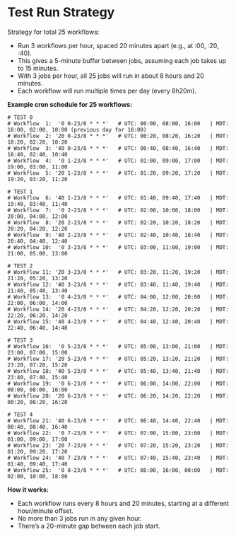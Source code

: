 # Test Run Strategy

Strategy for total 25 workflows:

- Run 3 workflows per hour, spaced 20 minutes apart (e.g., at :00, :20, :40).
- This gives a 5-minute buffer between jobs, assuming each job takes up to 15 minutes.
- With 3 jobs per hour, all 25 jobs will run in about 8 hours and 20 minutes.
- Each workflow will run multiple times per day (every 8h20m).

**Example cron schedule for 25 workflows:**

```
# TEST 0
# Workflow  1:  '0 0-23/8 * * *'   # UTC: 00:00, 08:00, 16:00   | MDT: 18:00, 02:00, 10:00 (previous day for 18:00)
# Workflow  2: '20 0-23/8 * * *'   # UTC: 00:20, 08:20, 16:20   | MDT: 18:20, 02:20, 10:20
# Workflow  3: '40 0-23/8 * * *'   # UTC: 00:40, 08:40, 16:40   | MDT: 18:40, 02:40, 10:40
# Workflow  4:  '0 1-23/8 * * *'   # UTC: 01:00, 09:00, 17:00   | MDT: 19:00, 03:00, 11:00
# Workflow  5: '20 1-23/8 * * *'   # UTC: 01:20, 09:20, 17:20   | MDT: 19:20, 03:20, 11:20

# TEST 1
# Workflow  6: '40 1-23/8 * * *'   # UTC: 01:40, 09:40, 17:40   | MDT: 19:40, 03:40, 11:40
# Workflow  7:  '0 2-23/8 * * *'   # UTC: 02:00, 10:00, 18:00   | MDT: 20:00, 04:00, 12:00
# Workflow  8: '20 2-23/8 * * *'   # UTC: 02:20, 10:20, 18:20   | MDT: 20:20, 04:20, 12:20
# Workflow  9: '40 2-23/8 * * *'   # UTC: 02:40, 10:40, 18:40   | MDT: 20:40, 04:40, 12:40
# Workflow 10:  '0 3-23/8 * * *'   # UTC: 03:00, 11:00, 19:00   | MDT: 21:00, 05:00, 13:00

# TEST 2
# Workflow 11: '20 3-23/8 * * *'   # UTC: 03:20, 11:20, 19:20   | MDT: 21:20, 05:20, 13:20
# Workflow 12: '40 3-23/8 * * *'   # UTC: 03:40, 11:40, 19:40   | MDT: 21:40, 05:40, 13:40
# Workflow 13:  '0 4-23/8 * * *'   # UTC: 04:00, 12:00, 20:00   | MDT: 22:00, 06:00, 14:00
# Workflow 14: '20 4-23/8 * * *'   # UTC: 04:20, 12:20, 20:20   | MDT: 22:20, 06:20, 14:20
# Workflow 15: '40 4-23/8 * * *'   # UTC: 04:40, 12:40, 20:40   | MDT: 22:40, 06:40, 14:40

# TEST 3
# Workflow 16:  '0 5-23/8 * * *'   # UTC: 05:00, 13:00, 21:00   | MDT: 23:00, 07:00, 15:00
# Workflow 17: '20 5-23/8 * * *'   # UTC: 05:20, 13:20, 21:20   | MDT: 23:20, 07:20, 15:20
# Workflow 18: '40 5-23/8 * * *'   # UTC: 05:40, 13:40, 21:40   | MDT: 23:40, 07:40, 15:40
# Workflow 19:  '0 6-23/8 * * *'   # UTC: 06:00, 14:00, 22:00   | MDT: 00:00, 08:00, 16:00
# Workflow 20: '20 6-23/8 * * *'   # UTC: 06:20, 14:20, 22:20   | MDT: 00:20, 08:20, 16:20

# TEST 4
# Workflow 21: '40 6-23/8 * * *'   # UTC: 06:40, 14:40, 22:40   | MDT: 00:40, 08:40, 16:40
# Workflow 22:  '0 7-23/8 * * *'   # UTC: 07:00, 15:00, 23:00   | MDT: 01:00, 09:00, 17:00
# Workflow 23: '20 7-23/8 * * *'   # UTC: 07:20, 15:20, 23:20   | MDT: 01:20, 09:20, 17:20
# Workflow 24: '40 7-23/8 * * *'   # UTC: 07:40, 15:40, 23:40   | MDT: 01:40, 09:40, 17:40
# Workflow 25:  '0 8-23/8 * * *'   # UTC: 08:00, 16:00, 00:00   | MDT: 02:00, 10:00, 18:00
```

**How it works:**
- Each workflow runs every 8 hours and 20 minutes, starting at a different hour/minute offset.
- No more than 3 jobs run in any given hour.
- There’s a 20-minute gap between each job start.
